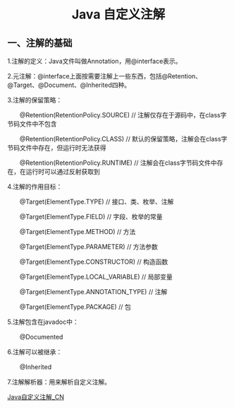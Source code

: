 # <p align="center">Java 自定义注解</p>


## 一、注解的基础

1.注解的定义：Java文件叫做Annotation，用@interface表示。

2.元注解：@interface上面按需要注解上一些东西，包括@Retention、@Target、@Document、@Inherited四种。

3.注解的保留策略：

　　@Retention(RetentionPolicy.SOURCE)   // 注解仅存在于源码中，在class字节码文件中不包含

　　@Retention(RetentionPolicy.CLASS)     // 默认的保留策略，注解会在class字节码文件中存在，但运行时无法获得

　　@Retention(RetentionPolicy.RUNTIME)  // 注解会在class字节码文件中存在，在运行时可以通过反射获取到

4.注解的作用目标：

　　@Target(ElementType.TYPE)                      // 接口、类、枚举、注解

　　@Target(ElementType.FIELD)                     // 字段、枚举的常量

　　@Target(ElementType.METHOD)                 // 方法

　　@Target(ElementType.PARAMETER)            // 方法参数

　　@Target(ElementType.CONSTRUCTOR)       // 构造函数

　　@Target(ElementType.LOCAL_VARIABLE)   // 局部变量

　　@Target(ElementType.ANNOTATION_TYPE) // 注解

　　@Target(ElementType.PACKAGE)               // 包

5.注解包含在javadoc中：

　　@Documented

6.注解可以被继承：

　　@Inherited

7.注解解析器：用来解析自定义注解。

[Java自定义注解_CN](https://www.cnblogs.com/liangweiping/p/3837332.html)
